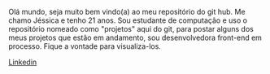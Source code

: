 Olá mundo, seja muito bem vindo(a) ao meu repositório do git hub.
Me chamo Jéssica e tenho 21 anos. Sou estudante de computação e uso o repositório nomeado como "projetos" aqui do git, para postar alguns dos meus projetos que estão em andamento, sou desenvolvedora front-end em processo.
Fique a vontade para visualiza-los.



<a href="https://www.linkedin.com/in/jkjalves25/">Linkedin</a>


